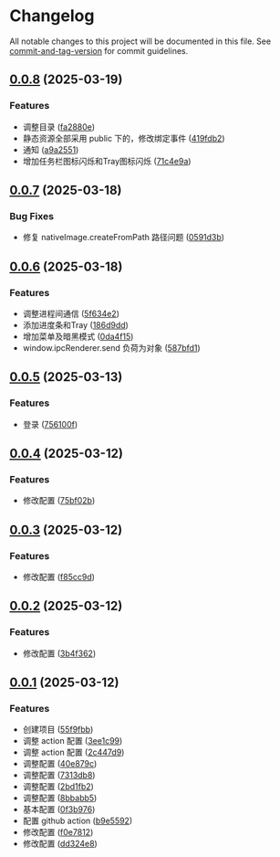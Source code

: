 # Changelog

All notable changes to this project will be documented in this file. See [commit-and-tag-version](https://github.com/absolute-version/commit-and-tag-version) for commit guidelines.

## [0.0.8](https://github.com/fxss5201/electron-app/compare/v0.0.7...v0.0.8) (2025-03-19)


### Features

* 调整目录 ([fa2880e](https://github.com/fxss5201/electron-app/commit/fa2880e98879b3bb6b87807e5b476933dc7012ea))
* 静态资源全部采用 public 下的，修改绑定事件 ([419fdb2](https://github.com/fxss5201/electron-app/commit/419fdb276c4766c95a0ffe64151e12f7238b99a9))
* 通知 ([a9a2551](https://github.com/fxss5201/electron-app/commit/a9a255142d0b1fda4ad10efc877a25ff69968f0b))
* 增加任务栏图标闪烁和Tray图标闪烁 ([71c4e9a](https://github.com/fxss5201/electron-app/commit/71c4e9a0fbf832c0b0b945da12fd36952ead1902))

## [0.0.7](https://github.com/fxss5201/electron-app/compare/v0.0.6...v0.0.7) (2025-03-18)


### Bug Fixes

* 修复 nativeImage.createFromPath 路径问题 ([0591d3b](https://github.com/fxss5201/electron-app/commit/0591d3b60079a36312ab5e4f212398582f04cec2))

## [0.0.6](https://github.com/fxss5201/electron-app/compare/v0.0.5...v0.0.6) (2025-03-18)


### Features

* 调整进程间通信 ([5f634e2](https://github.com/fxss5201/electron-app/commit/5f634e2df564bd2ae4a05d733435a27c8247bf7a))
* 添加进度条和Tray ([186d9dd](https://github.com/fxss5201/electron-app/commit/186d9dd231366852442e874c3b225f02ff9da5c7))
* 增加菜单及暗黑模式 ([0da4f15](https://github.com/fxss5201/electron-app/commit/0da4f156f4aa5af10894ad6ff7bf6fca27d142d6))
* window.ipcRenderer.send 负荷为对象 ([587bfd1](https://github.com/fxss5201/electron-app/commit/587bfd1e1ab22c0244899580e99767a1bad548fe))

## [0.0.5](https://github.com/fxss5201/electron-app/compare/v0.0.4...v0.0.5) (2025-03-13)


### Features

* 登录 ([756100f](https://github.com/fxss5201/electron-app/commit/756100f96cee9cadcf5632b90b977ac08fde9248))

## [0.0.4](https://github.com/fxss5201/electron-app/compare/v0.0.3...v0.0.4) (2025-03-12)


### Features

* 修改配置 ([75bf02b](https://github.com/fxss5201/electron-app/commit/75bf02bcd5b323904ea18cdbe9d87391375edfdf))

## [0.0.3](https://github.com/fxss5201/electron-app/compare/v0.0.2...v0.0.3) (2025-03-12)


### Features

* 修改配置 ([f85cc9d](https://github.com/fxss5201/electron-app/commit/f85cc9d4787ed62e881adbd6026d79195935d54e))

## [0.0.2](https://github.com/fxss5201/electron-app/compare/v0.0.1...v0.0.2) (2025-03-12)


### Features

* 修改配置 ([3b4f362](https://github.com/fxss5201/electron-app/commit/3b4f362ec63e001fdfe8cb1432862b452762e0f3))

## [0.0.1](https://github.com/fxss5201/electron-app/compare/55f9fbb5d5bc0650a31bab4e1c50369ec0c52835...v0.0.1) (2025-03-12)


### Features

* 创建项目 ([55f9fbb](https://github.com/fxss5201/electron-app/commit/55f9fbb5d5bc0650a31bab4e1c50369ec0c52835))
* 调整 action 配置 ([3ee1c99](https://github.com/fxss5201/electron-app/commit/3ee1c991b2b376d846b40e26d373567cc4229862))
* 调整 action 配置 ([2c447d9](https://github.com/fxss5201/electron-app/commit/2c447d9b98f9cbcdb73878c00a5d59c63085440e))
* 调整配置 ([40e879c](https://github.com/fxss5201/electron-app/commit/40e879c48589b6488848df46a0c91029c7d9b223))
* 调整配置 ([7313db8](https://github.com/fxss5201/electron-app/commit/7313db8e6cf743441df77aa91e6f5785ee709813))
* 调整配置 ([2bd1fb2](https://github.com/fxss5201/electron-app/commit/2bd1fb26b40dec5cbaad45683f568a3d1e60d610))
* 调整配置 ([8bbabb5](https://github.com/fxss5201/electron-app/commit/8bbabb5cbcb5490a579947fdb4f78b9133bfe2ec))
* 基本配置 ([0f3b976](https://github.com/fxss5201/electron-app/commit/0f3b97601cd6031d95c403d2b01c4a48229dff1b))
* 配置 github action ([b9e5592](https://github.com/fxss5201/electron-app/commit/b9e5592614552278110ea52a3eb25ef293c267c1))
* 修改配置 ([f0e7812](https://github.com/fxss5201/electron-app/commit/f0e78121ffe5967cb319748eac5044801831cf83))
* 修改配置 ([dd324e8](https://github.com/fxss5201/electron-app/commit/dd324e8c2f18a99f8ad46085dee55373ed82f586))
